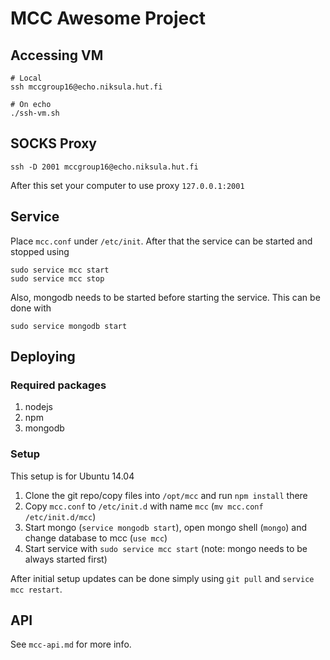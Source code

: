 # MCC Awesome Project

## Accessing VM

    # Local
    ssh mccgroup16@echo.niksula.hut.fi

    # On echo
    ./ssh-vm.sh

## SOCKS Proxy

    ssh -D 2001 mccgroup16@echo.niksula.hut.fi

After this set your computer to use proxy `127.0.0.1:2001`

## Service
Place `mcc.conf` under `/etc/init`. After that the service can be started and stopped using

    sudo service mcc start
    sudo service mcc stop

Also, mongodb needs to be started before starting the service. This can be done with

    sudo service mongodb start

## Deploying
### Required packages

1. nodejs
2. npm
3. mongodb

### Setup

This setup is for Ubuntu 14.04

1. Clone the git repo/copy files into `/opt/mcc` and run `npm install` there
2. Copy `mcc.conf` to `/etc/init.d` with name `mcc` (`mv mcc.conf /etc/init.d/mcc`)
3. Start mongo (`service mongodb start`), open mongo shell (`mongo`) and change database to mcc (`use mcc`)
4. Start service with `sudo service mcc start` (note: mongo needs to be always started first)

After initial setup updates can be done simply using `git pull` and `service mcc restart`.

## API

See `mcc-api.md` for more info.
